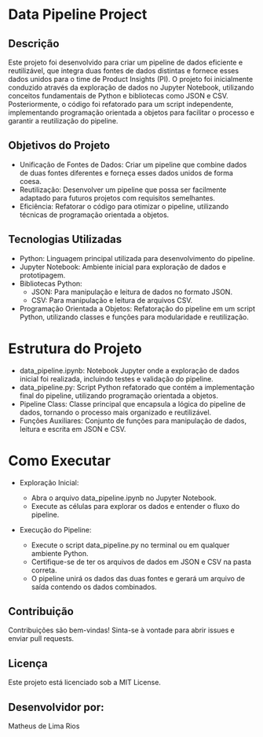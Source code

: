 # Data Pipeline Project

## Descrição
Este projeto foi desenvolvido para criar um pipeline de dados eficiente e reutilizável, que integra duas fontes de dados distintas e fornece esses dados unidos para o time de Product Insights (PI). O projeto foi inicialmente conduzido através da exploração de dados no Jupyter Notebook, utilizando conceitos fundamentais de Python e bibliotecas como JSON e CSV. Posteriormente, o código foi refatorado para um script independente, implementando programação orientada a objetos para facilitar o processo e garantir a reutilização do pipeline.

## Objetivos do Projeto
- Unificação de Fontes de Dados: Criar um pipeline que combine dados de duas fontes diferentes e forneça esses dados unidos de forma coesa.
- Reutilização: Desenvolver um pipeline que possa ser facilmente adaptado para futuros projetos com requisitos semelhantes.
- Eficiência: Refatorar o código para otimizar o pipeline, utilizando técnicas de programação orientada a objetos.

## Tecnologias Utilizadas
- Python: Linguagem principal utilizada para desenvolvimento do pipeline.
- Jupyter Notebook: Ambiente inicial para exploração de dados e prototipagem.
- Bibliotecas Python:
  - JSON: Para manipulação e leitura de dados no formato JSON.
  - CSV: Para manipulação e leitura de arquivos CSV.
- Programação Orientada a Objetos: Refatoração do pipeline em um script Python, utilizando classes e funções para modularidade e reutilização.

# Estrutura do Projeto
- data_pipeline.ipynb: Notebook Jupyter onde a exploração de dados inicial foi realizada, incluindo testes e validação do pipeline.
- data_pipeline.py: Script Python refatorado que contém a implementação final do pipeline, utilizando programação orientada a objetos.
 - Pipeline Class: Classe principal que encapsula a lógica do pipeline de dados, tornando o processo mais organizado e reutilizável.
 - Funções Auxiliares: Conjunto de funções para manipulação de dados, leitura e escrita em JSON e CSV.

# Como Executar
- Exploração Inicial:
  - Abra o arquivo data_pipeline.ipynb no Jupyter Notebook.
  - Execute as células para explorar os dados e entender o fluxo do pipeline.

- Execução do Pipeline:
  - Execute o script data_pipeline.py no terminal ou em qualquer ambiente Python.
  - Certifique-se de ter os arquivos de dados em JSON e CSV na pasta correta.
  - O pipeline unirá os dados das duas fontes e gerará um arquivo de saída contendo os dados combinados.

## Contribuição
Contribuições são bem-vindas! Sinta-se à vontade para abrir issues e enviar pull requests.

## Licença
Este projeto está licenciado sob a MIT License.

## Desenvolvidor por:
Matheus de Lima Rios
